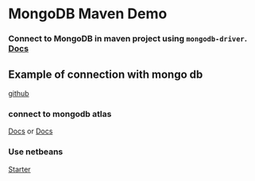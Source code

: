# MongoDB Maven Demo


### Connect to MongoDB in maven project using `mongodb-driver`. [Docs](https://mongodb.github.io/mongo-java-driver/3.2/driver/getting-started/installation-guide/)

## Example of connection with mongo db 
[github](https://github.com/roc41d/mongodb-maven-example)

### connect to mongodb atlas
[Docs](https://www.mongodb.com/docs/drivers/java/sync/v4.3/quick-start/) or [Docs](https://www.baeldung.com/java-mongodb)

### Use netbeans
[Starter](https://netbeans.apache.org/kb/docs/javaee/ecommerce/setup-dev-environ.html)


